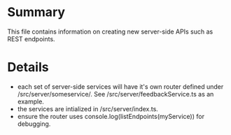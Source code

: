 # Summary

This file contains information on creating new server-side APIs such as REST endpoints.

# Details

- each set of server-side services will have it's own router defined under /src/server/someservice/. See
  /src/server/feedbackService.ts as an example.
- the services are intialized in /src/server/index.ts.
- ensure the router uses console.log(listEndpoints(myService)) for debugging.
